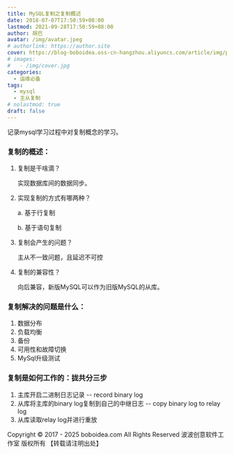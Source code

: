 ```yaml
---
title: MySQL复制之复制概述
date: 2018-07-07T17:50:59+08:00
lastmod: 2021-09-28T17:50:59+08:00
author: 胡巴
avatar: /img/avatar.jpeg
# authorlink: https://author.site
cover: https://blog-boboidea.oss-cn-hangzhou.aliyuncs.com/article/img/posts/MySQL复制之复制概述.jpg
# images:
#   - /img/cover.jpg
categories:
  - 运维必备
tags:
  - mysql
  - 主从复制
# nolastmod: true
draft: false
---
```


记录mysql学习过程中对复制概念的学习。

<!--more-->

### 复制的概述：

1. 复制是干啥滴？

   实现数据库间的数据同步。

2. 实现复制的方式有哪两种？

    a. 基于行复制

    b. 基于语句复制

3. 复制会产生的问题？

    主从不一致问题，且延迟不可控

4. 复制的兼容性？

    向后兼容，新版MySQL可以作为旧版MySQL的从库。

### 复制解决的问题是什么：

1. 数据分布
2. 负载均衡
3. 备份
4. 可用性和故障切换
5. MySql升级测试

### 复制是如何工作的：拢共分三步

1. 主库开启二进制日志记录 -- record binary log
2. 从库将主库的binary log复制到自己的中继日志 -- copy binary log to relay log
3. 从库读取relay log并进行重放

<!--declare-declare-->

Copyright &copy; 2017 - 2025 boboidea.com All Rights Reserved 波波创意软件工作室 版权所有 【转载请注明出处】
